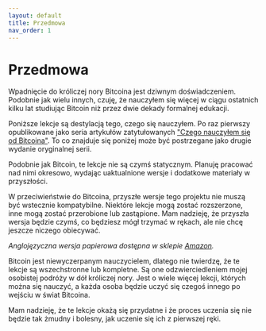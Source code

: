 ```yaml
---
layout: default
title: Przedmowa
nav_order: 1
---
```

# Przedmowa

Wpadnięcie do króliczej nory Bitcoina jest dziwnym doświadczeniem. Podobnie jak wielu innych, czuję, że nauczyłem się więcej w ciągu ostatnich kilku lat studiując Bitcoin niż przez dwie dekady formalnej edukacji.

Poniższe lekcje są destylacją tego, czego się nauczyłem. Po raz pierwszy opublikowane jako seria artykułów zatytułowanych ["Czego nauczyłem się od Bitcoina"](https://dergigi.com/2018/12/21/philosophical-teachings-of-bitcoin/). To co znajduje się poniżej może być postrzegane jako drugie wydanie oryginalnej serii.

Podobnie jak Bitcoin, te lekcje nie są czymś statycznym. Planuję pracować nad nimi okresowo, wydając uaktualnione wersje i dodatkowe materiały w przyszłości.

W przeciwieństwie do Bitcoina, przyszłe wersje tego projektu nie muszą być wstecznie kompatybilne. Niektóre lekcje mogą zostać rozszerzone, inne mogą zostać przerobione lub zastąpione. Mam nadzieję, że przyszła wersja będzie czymś, co będziesz mógł trzymać w rękach, ale nie chcę jeszcze niczego obiecywać.

*Anglojęzyczna wersja papierowa dostępna w sklepie [Amazon](https://www.amazon.com/gp/product/1697526349/ref=as_li_tl?ie=UTF8&camp=1789&creative=9325&creativeASIN=1697526349&linkCode=as2&tag=dergigi-20&linkId=b17de885d1dfaf3cec52479f69374fbb).*

Bitcoin jest niewyczerpanym nauczycielem, dlatego nie twierdzę, że te
lekcje są wszechstronne lub kompletne. Są one odzwierciedleniem mojej osobistej
podróży w dół króliczej nory. Jest o wiele więcej lekcji, których można się nauczyć, a każda osoba będzie uczyć się czegoś innego po wejściu w świat Bitcoina.

Mam nadzieję, że te lekcje okażą się przydatne i że proces uczenia się nie będzie tak żmudny i bolesny, jak uczenie się ich z pierwszej ręki.
